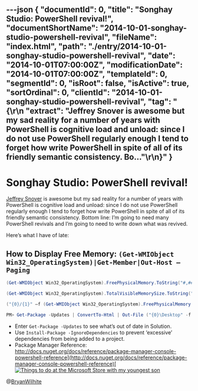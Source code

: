 ---json
{
  "documentId": 0,
  "title": "Songhay Studio: PowerShell revival!",
  "documentShortName": "2014-10-01-songhay-studio-powershell-revival",
  "fileName": "index.html",
  "path": "./entry/2014-10-01-songhay-studio-powershell-revival",
  "date": "2014-10-01T07:00:00Z",
  "modificationDate": "2014-10-01T07:00:00Z",
  "templateId": 0,
  "segmentId": 0,
  "isRoot": false,
  "isActive": true,
  "sortOrdinal": 0,
  "clientId": "2014-10-01-songhay-studio-powershell-revival",
  "tag": "{\r\n  \"extract\": \"Jeffrey Snover is awesome but my sad reality for a number of years with PowerShell is cognitive load and unload: since I do not use PowerShell regularly enough I tend to forget how write PowerShell in spite of all of its friendly semantic consistency. Bo...\"\r\n}"
}
---

# Songhay Studio: PowerShell revival!

[Jeffrey Snover](http://www.jsnover.com/index.html) is awesome but my sad reality for a number of years with PowerShell is cognitive load and unload: since I do not use PowerShell regularly enough I tend to forget how write PowerShell in spite of all of its friendly semantic consistency. Bottom line: I’m going to need many PowerShell revivals and I’m going to need to write down what was revived.

Here’s what I have of late:

## How to Display Free Memory: <code>(Get-WMIObject Win32_OperatingSystem)|Get-Member|Out-Host –Paging</code>

```powershell
(Get-WMIObject Win32_OperatingSystem).FreePhysicalMemory.ToString("#,###,000")

(Get-WMIObject Win32_OperatingSystem).TotalVisibleMemorySize.ToString("#,###,000")

("{0}/{1}" –f (Get-WMIObject Win32_OperatingSystem).FreePhysicalMemory.ToString("#,###,000"), (Get-WMIObject Win32_OperatingSystem).TotalVisibleMemorySize.ToString("#,###,000"))## Package Manager Console MovesPM> Get-Package -Updates | Out-GridView

PM> Get-Package -Updates | ConvertTo-Html | Out-File ("{0}\Desktop" -f (Get-Item Env:\USERPROFILE).Value)*   Use tab key for IntelliSense (can be mixed up with ctrl+space).
```

* Enter `Get-Package -Updates` to see what’s out of date in Solution.
* Use `Install-Package -IgnoreDependencies` to prevent ‘excessive’ dependencies from being added to a project.
* Package Manager Reference: [http://docs.nuget.org/docs/reference/package-manager-console-powershell-reference](http://docs.nuget.org/docs/reference/package-manager-console-powershell-reference)[<img alt="Things to do at the Microsoft Store with my youngest son" src="https://farm3.staticflickr.com/2828/9217848637_7dc13155ff_z_d.jpg">](https://www.flickr.com/photos/wilhite/9217848637/in/set-72157625087343217 "Things to do at the Microsoft Store with my youngest son")

@[BryanWilhite](https://twitter.com/BryanWilhite)
